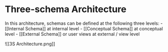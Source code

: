 # Three-schema Architecture

In this architecture, schemas can be defined at the following three levels:
	- [[Internal Schema]] at internal level
	- [[Conceptual Schema]] at conceptual level
	- [[External Schema]] or user views at external / view level


![[3S Architecture.png]]

